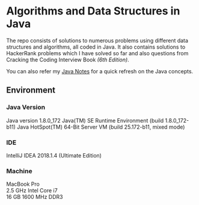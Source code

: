 # Algorithms and Data Structures in Java

The repo consists of solutions to numerous problems using different data structures and algorithms, all coded in Java. It also contains solutions to HackerRank problems which I have solved so far and also questions from Cracking the Coding Interview Book _(6th Edition)_.

You can also refer my [Java Notes](http://java.ramswaroop.me) for a quick refresh on the Java concepts.

## Environment

### Java Version
Java version 1.8.0_172
Java(TM) SE Runtime Environment (build 1.8.0_172-b11)
Java HotSpot(TM) 64-Bit Server VM (build 25.172-b11, mixed mode) 

### IDE
IntelliJ IDEA 2018.1.4 (Ultimate Edition)

### Machine
MacBook Pro  
2.5 GHz Intel Core i7   
16 GB 1600 MHz DDR3
